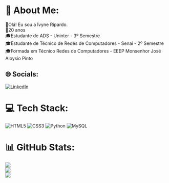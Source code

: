 # 💫 About Me:
👋Olá! Eu sou a Ívyne Ripardo.<br>🎂20 anos <br>🎓Estudante de ADS - Uninter - 3º Semestre<br>🎓Estudante de Técnico de Redes de Computadores - Senai - 2º Semestre<br>🎓Formada em Técnico Redes de Computadores - EEEP Monsenhor José Aloysio Pinto<br>


## 🌐 Socials:
[![LinkedIn](https://img.shields.io/badge/LinkedIn-%230077B5.svg?logo=linkedin&logoColor=white)](https://linkedin.com/in/https://www.linkedin.com/in/%C3%ADvyne-ripardo/) 

# 💻 Tech Stack:
![HTML5](https://img.shields.io/badge/html5-%23E34F26.svg?style=flat&logo=html5&logoColor=white) ![CSS3](https://img.shields.io/badge/css3-%231572B6.svg?style=flat&logo=css3&logoColor=white) ![Python](https://img.shields.io/badge/python-3670A0?style=flat&logo=python&logoColor=ffdd54) ![MySQL](https://img.shields.io/badge/mysql-%2300f.svg?style=flat&logo=mysql&logoColor=white)
# 📊 GitHub Stats:
![](https://github-readme-stats.vercel.app/api?username=IvyneRipardo&theme=dark&hide_border=false&include_all_commits=false&count_private=true)<br/>
![](https://github-readme-streak-stats.herokuapp.com/?user=IvyneRipardo&theme=dark&hide_border=false)<br/>
![](https://github-readme-stats.vercel.app/api/top-langs/?username=IvyneRipardo&theme=dark&hide_border=false&include_all_commits=false&count_private=true&layout=compact)
